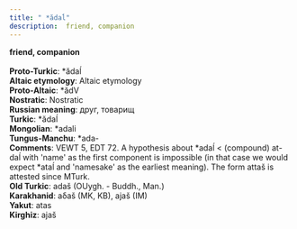 ```yaml
---
title: " *ădaĺ"
description:  friend, companion
---
```

<strong> friend, companion</strong><br><br>
<strong>Proto-Turkic</strong>:  *ădaĺ<br>
<strong>Altaic etymology</strong>:  Altaic etymology<br>
<strong> Proto-Altaic</strong>:  *ădV<br>
<strong>Nostratic</strong>:  Nostratic<br>
<strong>Russian meaning</strong>:  друг, товарищ<br>
<strong>Turkic</strong>:  *ădaĺ<br>
<strong>Mongolian</strong>:  *adali<br>
<strong>Tungus-Manchu</strong>:  *ada-<br>
<strong>Comments</strong>:  VEWT 5, EDT 72. A hypothesis about *adaĺ < (compound) at-daĺ with 'name' as the first component is impossible (in that case we would expect *ataĺ and 'namesake' as the earliest meaning). The form attaš is attested since MTurk.<br>
<strong>Old Turkic</strong>:  adaš (OUygh. - Buddh., Man.)<br>
<strong>Karakhanid</strong>:  aδaš (MK, KB), ajaš (IM)<br>
<strong>Yakut</strong>:  atas<br>
<strong>Kirghiz</strong>:  ajaš<br>


